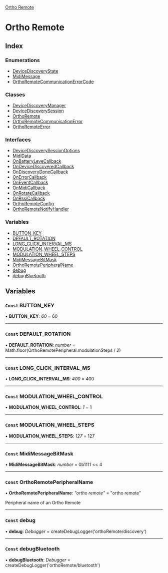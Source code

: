 [Ortho Remote](README.md)

# Ortho Remote

## Index

### Enumerations

* [DeviceDiscoveryState](enums/devicediscoverystate.md)
* [MidiMessage](enums/midimessage.md)
* [OrthoRemoteCommunicationErrorCode](enums/orthoremotecommunicationerrorcode.md)

### Classes

* [DeviceDiscoveryManager](classes/devicediscoverymanager.md)
* [DeviceDiscoverySession](classes/devicediscoverysession.md)
* [OrthoRemote](classes/orthoremote.md)
* [OrthoRemoteCommunicationError](classes/orthoremotecommunicationerror.md)
* [OrthoRemoteError](classes/orthoremoteerror.md)

### Interfaces

* [DeviceDiscoverySessionOptions](interfaces/devicediscoverysessionoptions.md)
* [MidiData](interfaces/mididata.md)
* [OnBatteryLeveCallback](interfaces/onbatterylevecallback.md)
* [OnDeviceDiscoveredCallback](interfaces/ondevicediscoveredcallback.md)
* [OnDiscoveryDoneCallback](interfaces/ondiscoverydonecallback.md)
* [OnErrorCallback](interfaces/onerrorcallback.md)
* [OnEventCallback](interfaces/oneventcallback.md)
* [OnMidiCallback](interfaces/onmidicallback.md)
* [OnRotateCallback](interfaces/onrotatecallback.md)
* [OnRssiCallback](interfaces/onrssicallback.md)
* [OrthoRemoteConfig](interfaces/orthoremoteconfig.md)
* [OrthoRemoteNotifyHandler](interfaces/orthoremotenotifyhandler.md)

### Variables

* [BUTTON_KEY](README.md#const-button_key)
* [DEFAULT_ROTATION](README.md#const-default_rotation)
* [LONG_CLICK_INTERVAL_MS](README.md#const-long_click_interval_ms)
* [MODULATION_WHEEL_CONTROL](README.md#const-modulation_wheel_control)
* [MODULATION_WHEEL_STEPS](README.md#const-modulation_wheel_steps)
* [MidiMessageBitMask](README.md#const-midimessagebitmask)
* [OrthoRemotePeripheralName](README.md#const-orthoremoteperipheralname)
* [debug](README.md#const-debug)
* [debugBluetooth](README.md#const-debugbluetooth)

## Variables

### `Const` BUTTON_KEY

• **BUTTON_KEY**: *60* = 60

___

### `Const` DEFAULT_ROTATION

• **DEFAULT_ROTATION**: *number* = Math.floor(OrthoRemotePeripheral.modulationSteps / 2)

___

### `Const` LONG_CLICK_INTERVAL_MS

• **LONG_CLICK_INTERVAL_MS**: *400* = 400

___

### `Const` MODULATION_WHEEL_CONTROL

• **MODULATION_WHEEL_CONTROL**: *1* = 1

___

### `Const` MODULATION_WHEEL_STEPS

• **MODULATION_WHEEL_STEPS**: *127* = 127

___

### `Const` MidiMessageBitMask

• **MidiMessageBitMask**: *number* = 0b1111 << 4

___

### `Const` OrthoRemotePeripheralName

• **OrthoRemotePeripheralName**: *"ortho remote"* = "ortho remote"

Peripheral name of an Ortho Remote

___

### `Const` debug

• **debug**: *Debugger* = createDebugLogger('orthoRemote/discovery')

___

### `Const` debugBluetooth

• **debugBluetooth**: *Debugger* = createDebugLogger('orthoRemote/bluetooth')
